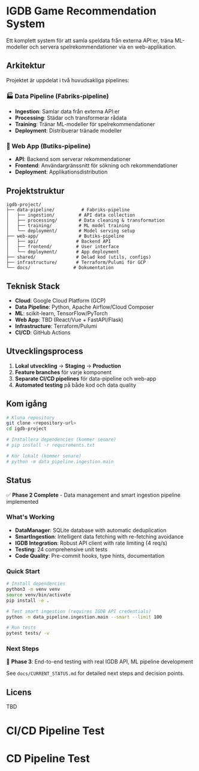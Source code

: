 # IGDB Game Recommendation System

Ett komplett system för att samla speldata från externa API:er, träna ML-modeller och servera spelrekommendationer via en web-applikation.

## Arkitektur

Projektet är uppdelat i två huvudsakliga pipelines:

### 🏭 Data Pipeline (Fabriks-pipeline)

- **Ingestion**: Samlar data från externa API:er
- **Processing**: Städar och transformerar rådata
- **Training**: Tränar ML-modeller för spelrekommendationer
- **Deployment**: Distribuerar tränade modeller

### 🏪 Web App (Butiks-pipeline)

- **API**: Backend som serverar rekommendationer
- **Frontend**: Användargränssnitt för sökning och rekommendationer
- **Deployment**: Applikationsdistribution

## Projektstruktur

```text
igdb-project/
├── data-pipeline/          # Fabriks-pipeline
│   ├── ingestion/         # API data collection
│   ├── processing/        # Data cleaning & transformation
│   ├── training/          # ML model training
│   └── deployment/        # Model serving setup
├── web-app/               # Butiks-pipeline
│   ├── api/              # Backend API
│   ├── frontend/         # User interface
│   └── deployment/       # App deployment
├── shared/               # Delad kod (utils, configs)
├── infrastructure/       # Terraform/Pulumi för GCP
└── docs/                # Dokumentation
```

## Teknisk Stack

- **Cloud**: Google Cloud Platform (GCP)
- **Data Pipeline**: Python, Apache Airflow/Cloud Composer
- **ML**: scikit-learn, TensorFlow/PyTorch
- **Web App**: TBD (React/Vue + FastAPI/Flask)
- **Infrastructure**: Terraform/Pulumi
- **CI/CD**: GitHub Actions

## Utvecklingsprocess

1. **Lokal utveckling** → **Staging** → **Production**
2. **Feature branches** för varje komponent
3. **Separate CI/CD pipelines** för data-pipeline och web-app
4. **Automated testing** på både kod och data quality

## Kom igång

```bash
# Klona repository
git clone <repository-url>
cd igdb-project

# Installera dependencies (kommer senare)
# pip install -r requirements.txt

# Kör lokalt (kommer senare)
# python -m data_pipeline.ingestion.main
```

## Status

✅ **Phase 2 Complete** - Data management and smart ingestion pipeline implemented

### **What's Working**
- **DataManager**: SQLite database with automatic deduplication
- **SmartIngestion**: Intelligent data fetching with re-fetching avoidance
- **IGDB Integration**: Robust API client with rate limiting (4 req/s)
- **Testing**: 24 comprehensive unit tests
- **Code Quality**: Pre-commit hooks, type hints, documentation

### **Quick Start**
```bash
# Install dependencies
python3 -m venv venv
source venv/bin/activate
pip install -e .

# Test smart ingestion (requires IGDB API credentials)
python -m data_pipeline.ingestion.main --smart --limit 100

# Run tests
pytest tests/ -v
```

### **Next Steps**
🎯 **Phase 3**: End-to-end testing with real IGDB API, ML pipeline development

See `docs/CURRENT_STATUS.md` for detailed next steps and decision points.

## Licens

TBD
# CI/CD Pipeline Test
# CD Pipeline Test
